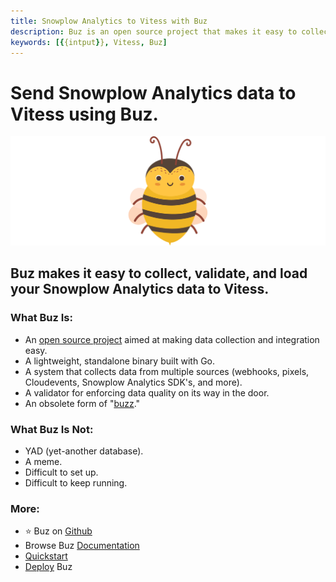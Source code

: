 ```yaml
---
title: Snowplow Analytics to Vitess with Buz
description: Buz is an open source project that makes it easy to collect, validate, and load Snowplow Analytics data to Vitess.
keywords: [{{intput}}, Vitess, Buz]
---
```


# Send Snowplow Analytics data to Vitess using Buz.

![buzz](../../../static/img/buzz.png)


## Buz makes it easy to collect, validate, and load your Snowplow Analytics data to Vitess.


### What Buz Is:

- An [open source project](https://github.com/silverton-io/buz) aimed at making data collection and integration easy.
- A lightweight, standalone binary built with Go.
- A system that collects data from multiple sources (webhooks, pixels, Cloudevents, Snowplow Analytics SDK's, and more).
- A validator for enforcing data quality on its way in the door.
- An obsolete form of "[buzz](https://www.merriam-webster.com/dictionary/buzz)."


### What Buz Is Not:

- YAD (yet-another database).
- A meme.
- Difficult to set up.
- Difficult to keep running.


### More:
- ⭐ Buz on [Github](https://github.com/silverton-io/buz)
- Browse Buz [Documentation](/)
- [Quickstart](/examples/quickstart)
- [Deploy](category/deploying-buz) Buz
